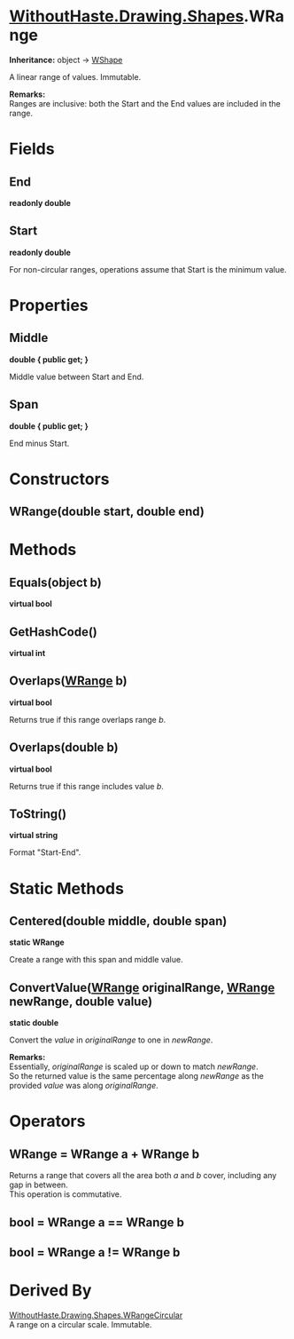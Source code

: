 # [WithoutHaste.Drawing.Shapes](TableOfContents.WithoutHaste.Drawing.Shapes.md).WRange

**Inheritance:** object → [WShape](WithoutHaste.Drawing.Shapes.WShape.md)  

A linear range of values. Immutable.  

**Remarks:**  
Ranges are inclusive: both the Start and the End values are included in the range.  

# Fields

## End

**readonly double**  

## Start

**readonly double**  

For non-circular ranges, operations assume that Start is the minimum value.  

# Properties

## Middle

**double { public get; }**  

Middle value between Start and End.  

## Span

**double { public get; }**  

End minus Start.  

# Constructors

## WRange(double start, double end)

# Methods

## Equals(object b)

**virtual bool**  

## GetHashCode()

**virtual int**  

## Overlaps([WRange](WithoutHaste.Drawing.Shapes.WRange.md) b)

**virtual bool**  

Returns true if this range overlaps range _b_.  

## Overlaps(double b)

**virtual bool**  

Returns true if this range includes value _b_.  

## ToString()

**virtual string**  

Format "Start-End".  

# Static Methods

## Centered(double middle, double span)

**static WRange**  

Create a range with this span and middle value.  

## ConvertValue([WRange](WithoutHaste.Drawing.Shapes.WRange.md) originalRange, [WRange](WithoutHaste.Drawing.Shapes.WRange.md) newRange, double value)

**static double**  

Convert the _value_ in _originalRange_ to one in _newRange_.  

**Remarks:**  
Essentially, _originalRange_ is scaled up or down to match _newRange_.  
So the returned value is the same percentage along _newRange_ as the provided _value_ was along _originalRange_.  

# Operators

## WRange = WRange a + WRange b

Returns a range that covers all the area both _a_ and _b_ cover, including any gap in between.  
This operation is commutative.  

## bool = WRange a == WRange b

## bool = WRange a != WRange b

# Derived By

[WithoutHaste.Drawing.Shapes.WRangeCircular](WithoutHaste.Drawing.Shapes.WRangeCircular.md)  
A range on a circular scale. Immutable.  

